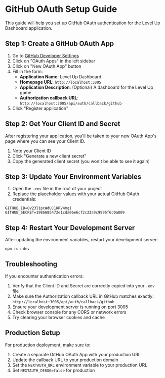 # GitHub OAuth Setup Guide

This guide will help you set up GitHub OAuth authentication for the Level Up Dashboard application.

## Step 1: Create a GitHub OAuth App

1. Go to [GitHub Developer Settings](https://github.com/settings/developers)
2. Click on "OAuth Apps" in the left sidebar
3. Click on "New OAuth App" button
4. Fill in the form:
   - **Application Name**: Level Up Dashboard
   - **Homepage URL**: `http://localhost:3005`
   - **Application Description**: (Optional) A dashboard for the Level Up game
   - **Authorization callback URL**: `http://localhost:3005/api/auth/callback/github`
5. Click "Register application"

## Step 2: Get Your Client ID and Secret

After registering your application, you'll be taken to your new OAuth App's page where you can see your Client ID.

1. Note your Client ID
2. Click "Generate a new client secret"
3. Copy the generated client secret (you won't be able to see it again)

## Step 3: Update Your Environment Variables

1. Open the `.env` file in the root of your project
2. Replace the placeholder values with your actual GitHub OAuth credentials:

```
GITHUB_ID=Ov23lipcWdUJ1KRV4mgi
GITHUB_SECRET=1986685472e1cda06e6cf2c33a9c9995f6c0a809
```

## Step 4: Restart Your Development Server

After updating the environment variables, restart your development server:

```bash
npm run dev
```

## Troubleshooting

If you encounter authentication errors:

1. Verify that the Client ID and Secret are correctly copied into your `.env` file
2. Make sure the Authorization callback URL in GitHub matches exactly: `http://localhost:3005/api/auth/callback/github`
3. Ensure your development server is running on port 3005
4. Check browser console for any CORS or network errors
5. Try clearing your browser cookies and cache

## Production Setup

For production deployment, make sure to:

1. Create a separate GitHub OAuth App with your production URL
2. Update the callback URL to your production domain
3. Set the `NEXTAUTH_URL` environment variable to your production URL
4. Set `NEXTAUTH_DEBUG=false` for production 